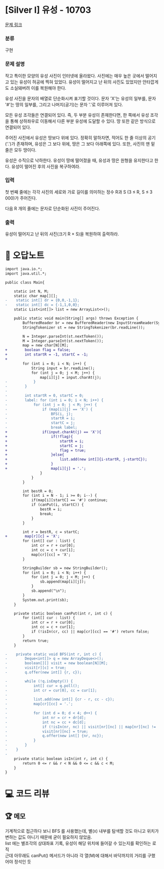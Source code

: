 # [Silver I] 유성 - 10703 

[문제 링크](https://www.acmicpc.net/problem/10703) 

### 분류

구현

### 문제 설명

<p>작고 특이한 모양의 유성 사진이 인터넷에 올라왔다. 사진에는 매우 높은 곳에서 떨어지고 있는 유성이 허공에 찍혀 있었다. 유성이 떨어지고 난 뒤의 사진도 있었지만 안타깝게도 소실돼버려 이를 복원해야 한다.</p>

<p>유성 사진을 문자의 배열로 단순화시켜 표기할 것이다. 문자 'X'는 유성의 일부를, 문자 '#'는 땅의 일부를, 그리고 나머지(공기)는 문자 '.'로 이루어져 있다.</p>

<p>모든 유성 조각들은 연결되어 있다. 즉, 두 부분 유성이 존재한다면, 한 쪽에서 유성 조각을 통해 상하좌우로 이동해서 다른 부분 유성에 도달할 수 있다. 땅 또한 같은 방식으로 연결되어 있다.</p>

<p>주어진 사진에서 유성은 땅보다 위에 있다. 정확히 말하자면, 적어도 한 줄 이상의 공기('.')가 존재하며, 유성은 그 보다 위에, 땅은 그 보다 아래쪽에 있다. 또한, 사진의 맨 밑 줄은 모두 땅이다.</p>

<p>유성은 수직으로 낙하한다. 유성이 땅에 떨어졌을 때, 유성과 땅은 원형을 유지한다고 한다. 유성이 떨어진 후의 사진을 복구하여라.</p>

### 입력 

 <p>첫 번째 줄에는 각각 사진의 세로와 가로 길이를 의미하는 정수 R과 S (3 ≤ R, S ≤ 3 000)가 주어진다.</p>

<p>다음 R 개의 줄에는 문자로 단순화된 사진이 주어진다.</p>

### 출력 

 <p>유성이 떨어지고 난 뒤의 사진(크기 R × S)을 복원하여 출력하라.</p>



#  🚀  오답노트 

```diff
import java.io.*;
import java.util.*;

public class Main{

    static int N, M;
    static char map[][];
-    static int[] dr = {0,0,-1,1};
-    static int[] dc = {-1,1,0,0};
    static List<int[]> list = new ArrayList<>();

    public static void main(String[] args) throws Exception {
        BufferedReader br = new BufferedReader(new InputStreamReader(System.in));
        StringTokenizer st = new StringTokenizer(br.readLine());

        N = Integer.parseInt(st.nextToken());
        M = Integer.parseInt(st.nextToken());
        map = new char[N][M];
+        boolean flag = false;
+        int startR = -1, startC = -1;
+
        for (int i = 0; i < N; i++) {
            String input = br.readLine();
            for (int j = 0; j < M; j++) {
                map[i][j] = input.charAt(j);
-            }
-        }
-
-        int startR = 0, startC = 0;
-        label: for (int i = 0; i < N; i++) {
-            for (int j = 0; j < M; j++) {
-                if (map[i][j] == 'X') {
-                    BFS(i, j);
-                    startR = i;
-                    startC = j;
-                    break label;
+                if(input.charAt(j) == 'X'){
+                    if(!flag){
+                        startR = i;
+                        startC = j;
+                        flag = true;
+                    }else{
+                        list.add(new int[]{i-startR, j-startC});
+                    }
+                    map[i][j] = '.';
                }
            }
        }

        int bestR = 0;
        for (int i = N - 1; i >= 0; i--) {
            if(map[i][startC] == '#') continue;
            if (canPut(i, startC)) {
                bestR = i;
                break;
            }
        }

        int r = bestR, c = startC;
+        map[r][c] = 'X';
        for (int[] cur : list) {
            int cr = r + cur[0];
            int cc = c + cur[1];
            map[cr][cc] = 'X';
        }

        StringBuilder sb = new StringBuilder();
        for (int i = 0; i < N; i++) {
            for (int j = 0; j < M; j++) {
                sb.append(map[i][j]);
            }
            sb.append("\n");
        }
        System.out.print(sb);
    }

    private static boolean canPut(int r, int c) {
        for (int[] cur : list) {
            int cr = r + cur[0];
            int cc = c + cur[1];
            if (!isIn(cr, cc) || map[cr][cc] == '#') return false;
        }
        return true;
    }

-    private static void BFS(int r, int c) {
-        Deque<int[]> q = new ArrayDeque<>();
-        boolean[][] visit = new boolean[N][M];
-        visit[r][c] = true;
-        q.offer(new int[] {r, c});

-        while (!q.isEmpty()) {
-            int[] cur = q.poll();
-            int cr = cur[0], cc = cur[1];
-
-            list.add(new int[] {cr - r, cc - c});
-            map[cr][cc] = '.'; 
-            
-            for (int d = 0; d < 4; d++) {
-                int nr = cr + dr[d];
-                int nc = cc + dc[d];
-                if (!isIn(nr, nc) || visit[nr][nc] || map[nr][nc] != 'X') continue;
-                visit[nr][nc] = true;
-                q.offer(new int[] {nr, nc});
-            }
-        }
-    }
-
    private static boolean isIn(int r, int c) {
        return 0 <= r && r < N && 0 <= c && c < M;
    }
}

```

# 💻 코드 리뷰




 ## 🏆 메모 

기계적으로 접근하다 보니 BFS 를 사용했는데, 별(`X`) 내부를 탐색할 것도 아니고 위치가 변하는 값도 아니기 때문에 굳이 필요하지 않았음.<br/>
list 에는 별조각의 상대좌표 기록, 유성이 해당 위치에 들어갈 수 있는지를 확인하는 로직<br/>
근데 아무래도 canPut() 메서드가 아니라 각 열(M)에 대해서 바닥까지의 거리를 구했어야 정석인 듯
